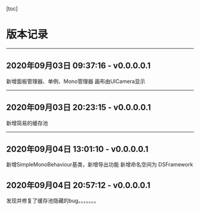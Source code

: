 [toc]

# 版本记录

---

## 2020年09月03日 09:37:16 - v0.0.0.0.1 

 新增面板管理器、单例、Mono管理器
 画布由UICamera显示


---

## 2020年09月03日 20:23:15 - v0.0.0.0.1
新增简易的缓存池


---

## 2020年09月04日 13:01:10 - v0.0.0.0.1
新增SimpleMonoBehaviour基类，新增导出功能
新增命名空间为 DSFramework

## 2020年09月04日 20:57:12 - v0.0.0.0.1
发现并修复了缓存池隐藏的bug。。。。。。。